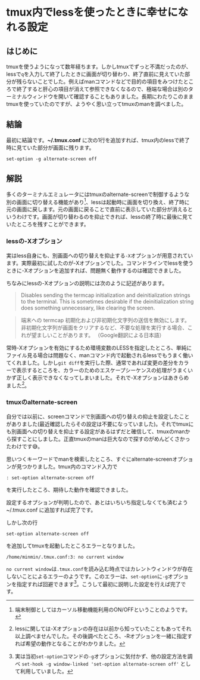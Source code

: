 # tmux内でlessを使ったときに幸せになれる設定

## はじめに

tmuxを使うようになって数年経ちます。しかしtmuxでずっと不満だったのが、lessで`q`を入力して終了したときに画面が切り替わり、終了直前に見えていた部分が残らないことでした。例えばmanコマンドなどで目的の項目をみつけたところで終了すると肝心の項目が消えて参照できなくなるので、極端な場合は別のターミナルウィンドウを開いて確認することもありました。長期にわたりこのままtmuxを使っていたのですが、ようやく思い立ってtmuxのmanを調べました。

## 結論

最初に結論です。**~/.tmux.conf** に次の1行を追加すれば、tmux内のlessで終了時に見ていた部分が画面に残ります。

```text
set-option -g alternate-screen off
```

## 解説

多くのターミナルエミュレータにはtmuxのalternate-screenで制御するような別の画面に切り替える機能があり[^tite]、lessは起動時に画面を切り換え、終了時に元の画面に戻します。元の画面に戻ることで直前に表示していた部分が消えるというわけです。画面が切り替わるのを抑止できれば、lessの終了時に最後に見ていたところを残すことができます。

[^tite]:端末制御としてはカーソル移動機能利用のON/OFFということのようです。

### lessの-Xオプション

実はless自身にも、別画面への切り替えを抑止する`-X`オプションが用意されています。実際最初に試したのが-Xオプションでした。コマンドラインでlessを使うときに-Xオプションを追加すれば、問題無く動作するのは確認できました。

ちなみにlessの-Xオプションの説明には次のように記述があります。

> Disables sending the termcap initialization and deinitialization strings to the terminal. This is sometimes desirable if the deinitialization string does something unnecessary, like clearing the screen.

> 端末への termcap 初期化および非初期化文字列の送信を無効にします。非初期化文字列が画面をクリアするなど、不要な処理を実行する場合、これが望ましいことがあります。
>（Google翻訳による日本語）

常時-Xオプションを有効にするため環境変数のLESSを指定したところ、単純にファイル見る場合は問題なく、manコマンド内で起動されるlessでもうまく働いてくれました。しかし`git diff`を実行した際、通常であれば変更の差分をカラーで表示するところを、カラーのためのエスケープシーケンスの処理がうまくいかず正しく表示できなくなってしまいました。それで-Xオプションはあきらめました[^color]。

[^color]:lessに関しては-Xオプションの存在は以前から知っていたこともあってそれ以上調べませんでした。その後調べたところ、-Rオプションを一緒に指定すれば希望の動作となることがわかりました。

### tmuxのalternate-screen

自分では以前に、screenコマンドで別画面への切り替えの抑止を設定したことがありました(最近確認したらその設定は不要になっていました)。それでtmuxにも別画面への切り替えを抑止する設定があるはずだと確信して、tmuxのmanから探すことにしました。正直tmuxのmanは巨大なので探すのがめんどくさかったわけです😅。

思いつくキーワードでmanを検索したところ、すぐにalternate-screenオプションが見つかりました。tmux内のコマンド入力で

```text
: set-option alternate-screen off
```

を実行したところ、期待した動作を確認できました。

設定するオプションが判明したので、あとはいちいち指定しなくても済むよう ~/.tmux.conf に追加すれば完了です。

しかし次の行

```text
set-option alternate-screen off
```

を追加してtmuxを起動したところエラーとなりました。

```text
/home/minmin/.tmux.conf:3: no current window
```

`no current window`は`.tmux.conf`を読み込む時点ではカレントウィンドウが存在しないことによるエラーのようです。このエラーは、`set-option`に`-g`オプションを指定すれば回避できます[^tsuika]。こうして最初に説明した設定を行えば完了です。

[^tsuika]:実は当初`set-option`コマンドの`-g`オプションに気付かず、他の設定方法を調べ `set-hook -g window-linked 'set-option alternate-screen off'` として利用していました。
